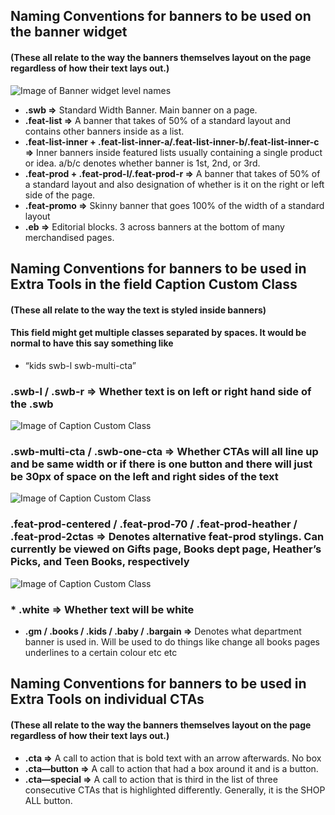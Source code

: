 ## Naming Conventions for banners to be used on the banner widget
#### (These all relate to the way the banners themselves layout on the page regardless of how their text lays out.)
![Image of Banner widget level names](https://static.indigoimages.ca/2018/widget-level-names.jpg)

* **.swb =>** Standard Width Banner. Main banner on a page.
* **.feat-list =>** A banner that takes of 50% of a standard layout and contains other banners inside as a list.
* **.feat-list-inner + .feat-list-inner-a/.feat-list-inner-b/.feat-list-inner-c =>** Inner banners inside featured lists usually containing a single product or idea. a/b/c denotes whether banner is 1st, 2nd, or 3rd.
* **.feat-prod + .feat-prod-l/.feat-prod-r =>** A banner that takes of 50% of a standard layout and also designation of whether is it on the right or left side of the page.
* **.feat-promo =>** Skinny banner that goes 100% of the width of a standard layout
* **.eb =>** Editorial blocks. 3 across banners at the bottom of many merchandised pages.


## Naming Conventions for banners to be used in Extra Tools in the field Caption Custom Class 
#### (These all relate to the way the text is styled inside banners)
#### This field might get multiple classes separated by spaces. It would be normal to have this say something like 
* “kids  swb-l  swb-multi-cta”


### **.swb-l / .swb-r =>** Whether text is on left or right hand side of the .swb
![Image of Caption Custom Class](https://static.indigoimages.ca/2018/swb-position-caption-class.jpg)

### **.swb-multi-cta / .swb-one-cta =>** Whether CTAs will all line up and be same width or if there is one button and there will just be 30px of space on the left and right sides of the text
![Image of Caption Custom Class](https://static.indigoimages.ca/2018/swb-number-of-cta-caption-class.jpg)

### **.feat-prod-centered / .feat-prod-70 / .feat-prod-heather / .feat-prod-2ctas =>** Denotes alternative feat-prod stylings. Can currently be viewed on Gifts page, Books dept page, Heather’s Picks, and Teen Books, respectively
![Image of Caption Custom Class](https://static.indigoimages.ca/2018/feat-prod-caption-class.jpg)

### * **.white =>** Whether text will be white
* **.gm / .books / .kids / .baby / .bargain =>** Denotes what department banner is used in. Will be used to do things like change all books pages underlines to a certain colour etc etc

## Naming Conventions for banners to be used in Extra Tools on individual CTAs
#### (These all relate to the way the banners themselves layout on the page regardless of how their text lays out.)

* **.cta =>** A call to action that is bold text with an arrow afterwards. No box
* **.cta—button =>** A call to action that had a box around it and is a button.
* **.cta—special =>** A call to action that is third in the list of three consecutive CTAs that is highlighted differently. Generally, it is the SHOP ALL button.
